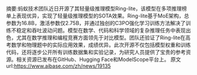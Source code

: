 摘要:蚂蚁技术团队近日开源了其轻量级推理模型Ring-lite，该模型在多项推理榜单上表现优异，实现了轻量级推理模型的SOTA效果。Ring-lite基于MoE架构，总参数为16.8B，激活参数仅2.75B，并通过独创的C3PO强化学习训练方法解决了训练不稳定和吞吐波动问题。模型在数学、代码和科学领域的复杂推理任务中表现出色，尤其在数学推理和编程竞赛方面领先于对比模型。团队还验证了Ring-lite在高考数学和物理题中的实际应用效果，成绩优异。此次开源不仅包括模型权重和训练代码，还将逐步公开所有训练数据集和实验记录，为研究人员提供了宝贵的参考资源。相关资源已发布在GitHub、Hugging Face和ModelScope平台上。
原文url:https://www.aibase.com/zh/news/19135
